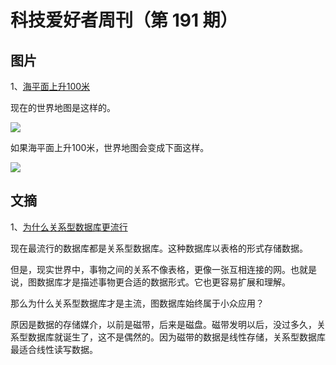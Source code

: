 # 科技爱好者周刊（第 191 期）

## 图片

1、[海平面上升100米](https://ahstat.github.io/Topography/)

现在的世界地图是这样的。

![](https://cdn.beekka.com/blogimg/asset/202110/bg2021100318.jpg)

如果海平面上升100米，世界地图会变成下面这样。

![](https://cdn.beekka.com/blogimg/asset/202110/bg2021100319.jpg)

## 文摘

1、[为什么关系型数据库更流行](https://news.ycombinator.com/item?id=28736405)

现在最流行的数据库都是关系型数据库。这种数据库以表格的形式存储数据。

但是，现实世界中，事物之间的关系不像表格，更像一张互相连接的网。也就是说，图数据库才是描述事物更合适的数据形式。它也更容易扩展和理解。

那么为什么关系型数据库才是主流，图数据库始终属于小众应用？

原因是数据的存储媒介，以前是磁带，后来是磁盘。磁带发明以后，没过多久，关系型数据库就诞生了，这不是偶然的。因为磁带的数据是线性存储，关系型数据库最适合线性读写数据。 
